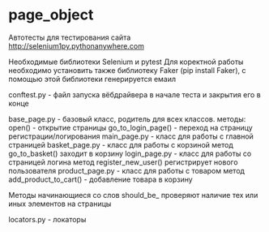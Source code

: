 # page_object

Автотесты для тестирования сайта http://selenium1py.pythonanywhere.com

Необходимые библиотеки Selenium и pytest
Для коректной работы необходимо установить также библиотеку Faker (pip install Faker), с помощью этой библиотеки
генерируется емаил

conftest.py - файл запуска вёбдрайвера в начале теста и закрытия его в конце

base_page.py - базовый класс, родитель для всех классов.
    методы:
    open() - открытие страницы
    go_to_login_page() - переход на страницу регистрации/логирования
main_page.py - класс для работы с главной страницей
basket_page.py - класс для работы с корзиной
    метод go_to_basket() заходит в корзину
login_page.py - класс для работы со страницей логина
    метод register_new_user() регистрирует нового пользователя
product_page.py - класс для работы с товаром
    метод add_product_to_cart() - добавление товара в корзину
    
Методы начинающиеся со слов should_be_ проверяют наличие тех или иных элементов на страницы

locators.py - локаторы
